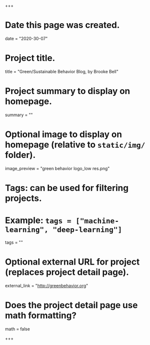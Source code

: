 +++
# Date this page was created.
date = "2020-30-07"

# Project title.
title = "Green/Sustainable Behavior Blog, by Brooke Bell"

# Project summary to display on homepage.
summary = ""

# Optional image to display on homepage (relative to `static/img/` folder).
image_preview = "green behavior logo_low res.png"

# Tags: can be used for filtering projects.
# Example: `tags = ["machine-learning", "deep-learning"]`
tags = ""

# Optional external URL for project (replaces project detail page).
external_link = "http://greenbehavior.org"

# Does the project detail page use math formatting?
math = false

+++
